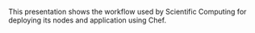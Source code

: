 This presentation shows the workflow used by Scientific Computing for deploying
its nodes and application using Chef.
